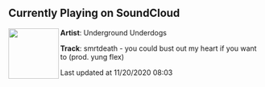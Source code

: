 ## Currently Playing on SoundCloud

[<img align="left" width="100" src="https://i1.sndcdn.com/artworks-000470750274-6ouc4o-t50x50.jpg">](https://soundcloud.com/undergroundunderdogs/smrtdeath-you-could-bust-out-my-heart-if-you-want-to)

**Artist**: Underground Underdogs 

**Track**: smrtdeath - you could bust out my heart if you want to (prod. yung flex)

Last updated at 11/20/2020 08:03
